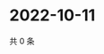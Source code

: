 # 2022-10-11

共 0 条

<!-- BEGIN WEIBO -->
<!-- 最后更新时间 Tue Oct 11 2022 14:51:55 GMT+0800 (China Standard Time) -->

<!-- END WEIBO -->
